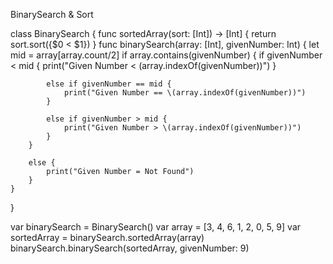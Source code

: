 BinarySearch & Sort

class BinarySearch {
    func sortedArray(sort: [Int]) -> [Int] {
        return sort.sort({$0 < $1})
    }
    func binarySearch(array: [Int], givenNumber: Int) {
        let mid = array[array.count/2]
        if array.contains(givenNumber) {
            if givenNumber < mid {
                print("Given Number < \(array.indexOf(givenNumber))")
            }
                
            else if givenNumber == mid {
                print("Given Number == \(array.indexOf(givenNumber))")
            }
                
            else if givenNumber > mid {
                print("Given Number > \(array.indexOf(givenNumber))")
            }
        }
            
        else {
            print("Given Number = Not Found")
        }
    }
}

var binarySearch = BinarySearch()
var array = [3, 4, 6, 1, 2, 0, 5, 9]
var sortedArray = binarySearch.sortedArray(array)
binarySearch.binarySearch(sortedArray, givenNumber: 9)
